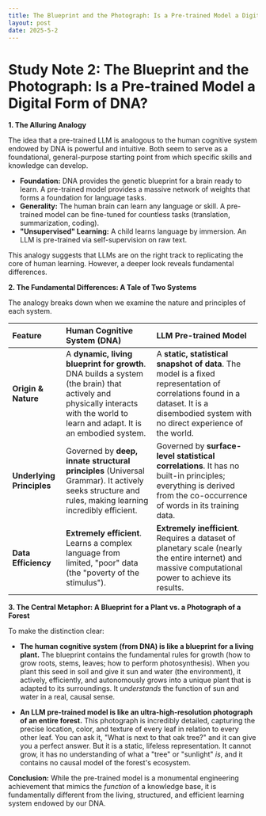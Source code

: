 ```yaml
---
title: The Blueprint and the Photograph: Is a Pre-trained Model a Digital Form of DNA?
layout: post
date: 2025-5-2
---
```


# **Study Note 2: The Blueprint and the Photograph: Is a Pre-trained Model a Digital Form of DNA?**

**1. The Alluring Analogy**

The idea that a pre-trained LLM is analogous to the human cognitive system endowed by DNA is powerful and intuitive. Both seem to serve as a foundational, general-purpose starting point from which specific skills and knowledge can develop.

*   **Foundation:** DNA provides the genetic blueprint for a brain ready to learn. A pre-trained model provides a massive network of weights that forms a foundation for language tasks.
*   **Generality:** The human brain can learn any language or skill. A pre-trained model can be fine-tuned for countless tasks (translation, summarization, coding).
*   **"Unsupervised" Learning:** A child learns language by immersion. An LLM is pre-trained via self-supervision on raw text.

This analogy suggests that LLMs are on the right track to replicating the core of human learning. However, a deeper look reveals fundamental differences.

**2. The Fundamental Differences: A Tale of Two Systems**

The analogy breaks down when we examine the nature and principles of each system.

| Feature | Human Cognitive System (DNA) | LLM Pre-trained Model |
| :--- | :--- | :--- |
| **Origin & Nature** | A **dynamic, living blueprint for growth**. DNA builds a system (the brain) that actively and physically interacts with the world to learn and adapt. It is an embodied system. | A **static, statistical snapshot of data**. The model is a fixed representation of correlations found in a dataset. It is a disembodied system with no direct experience of the world. |
| **Underlying Principles** | Governed by **deep, innate structural principles** (Universal Grammar). It actively seeks structure and rules, making learning incredibly efficient. | Governed by **surface-level statistical correlations**. It has no built-in principles; everything is derived from the co-occurrence of words in its training data. |
| **Data Efficiency** | **Extremely efficient**. Learns a complex language from limited, "poor" data (the "poverty of the stimulus"). | **Extremely inefficient**. Requires a dataset of planetary scale (nearly the entire internet) and massive computational power to achieve its results. |

**3. The Central Metaphor: A Blueprint for a Plant vs. a Photograph of a Forest**

To make the distinction clear:

*   **The human cognitive system (from DNA) is like a blueprint for a living plant.** The blueprint contains the fundamental rules for growth (how to grow roots, stems, leaves; how to perform photosynthesis). When you plant this seed in soil and give it sun and water (the environment), it actively, efficiently, and autonomously grows into a unique plant that is adapted to its surroundings. It *understands* the function of sun and water in a real, causal sense.

*   **An LLM pre-trained model is like an ultra-high-resolution photograph of an entire forest.** This photograph is incredibly detailed, capturing the precise location, color, and texture of every leaf in relation to every other leaf. You can ask it, "What is next to that oak tree?" and it can give you a perfect answer. But it is a static, lifeless representation. It cannot grow, it has no understanding of what a "tree" or "sunlight" *is*, and it contains no causal model of the forest's ecosystem.

**Conclusion:** While the pre-trained model is a monumental engineering achievement that mimics the *function* of a knowledge base, it is fundamentally different from the living, structured, and efficient learning system endowed by our DNA.
